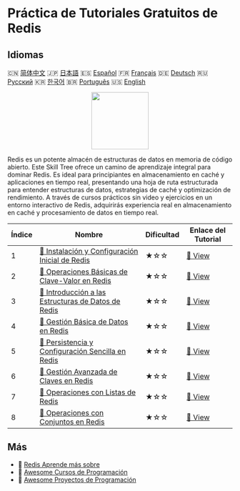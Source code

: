 # Práctica de Tutoriales Gratuitos de Redis

## Idiomas

🇨🇳 [简体中文](README_zh.md) 🇯🇵 [日本語](README_ja.md) 🇪🇸 [Español](README_es.md) 🇫🇷 [Français](README_fr.md) 🇩🇪 [Deutsch](README_de.md) 🇷🇺 [Русский](README_ru.md) 🇰🇷 [한국어](README_ko.md) 🇧🇷 [Português](README_pt.md) 🇺🇸 [English](README.md) 

<div align="center">
<img width="128px" src="https://file.labex.io/path/4MMYfz8sH7hJ.png">
</div>

Redis es un potente almacén de estructuras de datos en memoria de código abierto. Este Skill Tree ofrece un camino de aprendizaje integral para dominar Redis. Es ideal para principiantes en almacenamiento en caché y aplicaciones en tiempo real, presentando una hoja de ruta estructurada para entender estructuras de datos, estrategias de caché y optimización de rendimiento. A través de cursos prácticos sin video y ejercicios en un entorno interactivo de Redis, adquirirás experiencia real en almacenamiento en caché y procesamiento de datos en tiempo real.

|   Índice | Nombre                                                                                                                                        | Dificultad   | Enlace del Tutorial                                                                                 |
|----------|-----------------------------------------------------------------------------------------------------------------------------------------------|--------------|-----------------------------------------------------------------------------------------------------|
|        1 | [📖 Instalación y Configuración Inicial de Redis](https://labex.io/es/tutorials/redis-installation-and-initial-setup-of-redis-552075)         | ★☆☆          | [🔗 View](https://labex.io/es/tutorials/redis-installation-and-initial-setup-of-redis-552075)       |
|        2 | [📖 Operaciones Básicas de Clave-Valor en Redis](https://labex.io/es/tutorials/redis-basic-key-value-operations-in-redis-552077)              | ★☆☆          | [🔗 View](https://labex.io/es/tutorials/redis-basic-key-value-operations-in-redis-552077)           |
|        3 | [📖 Introducción a las Estructuras de Datos de Redis](https://labex.io/es/tutorials/redis-introduction-to-redis-data-structures-552078)       | ★☆☆          | [🔗 View](https://labex.io/es/tutorials/redis-introduction-to-redis-data-structures-552078)         |
|        4 | [📖 Gestión Básica de Datos en Redis](https://labex.io/es/tutorials/redis-basic-data-management-in-redis-552076)                              | ★☆☆          | [🔗 View](https://labex.io/es/tutorials/redis-basic-data-management-in-redis-552076)                |
|        5 | [📖 Persistencia y Configuración Sencilla en Redis](https://labex.io/es/tutorials/redis-persistence-and-simple-configuration-in-redis-552079) | ★☆☆          | [🔗 View](https://labex.io/es/tutorials/redis-persistence-and-simple-configuration-in-redis-552079) |
|        6 | [📖 Gestión Avanzada de Claves en Redis](https://labex.io/es/tutorials/redis-redis-advanced-key-management-552094)                            | ★☆☆          | [🔗 View](https://labex.io/es/tutorials/redis-redis-advanced-key-management-552094)                 |
|        7 | [📖 Operaciones con Listas de Redis](https://labex.io/es/tutorials/redis-redis-list-operations-552098)                                        | ★☆☆          | [🔗 View](https://labex.io/es/tutorials/redis-redis-list-operations-552098)                         |
|        8 | [📖 Operaciones con Conjuntos en Redis](https://labex.io/es/tutorials/redis-redis-set-operations-552104)                                      | ★☆☆          | [🔗 View](https://labex.io/es/tutorials/redis-redis-set-operations-552104)                          |

## Más

- 🔗 [Redis Aprende más sobre](https://labex.io/es/skilltrees/redis)
- 🔗 [Awesome Cursos de Programación](https://github.com/labex-labs/awesome-programming-courses)
- 🔗 [Awesome Proyectos de Programación](https://github.com/labex-labs/awesome-programming-projects)

